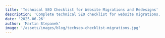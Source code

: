 ```yaml
---
title: 'Technical SEO Checklist for Website Migrations and Redesigns'
description: 'Complete technical SEO checklist for website migrations. Ensure your redesign maintains search visibility with this comprehensive pre, during, and post-migration guide.'
date: '2025-06-26'
author: 'Martin Stepanek'
image: '/assets/images/blog/techseo-checklist-migrations.jpg'
---
```


<!--
CONTENT PLACEHOLDER - Please copy the full blog post content from:
https://www.techseovitals.com/47690/technical-seo-checklist-for-website-migrations-and-redesigns/

The article should include:
- Pre-Migration Phase checklist
- Migration Phase checklist
- Post-Migration Phase checklist
- Key focus areas and best practices
- Risk mitigation strategies

Featured image URL: https://www.techseovitals.com/wp-content/uploads/2025/06/thumbnail-techseo-checklist-migrations.jpg
-->